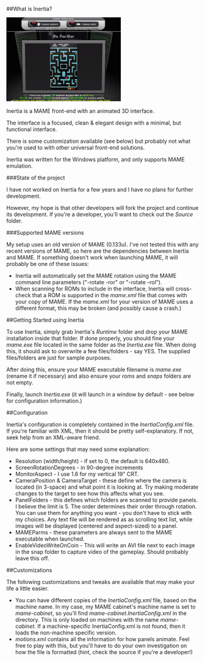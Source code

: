 ##What is Inertia?

<img src="https://github.com/nettlep/Inertia/blob/master/preview.png">

Inertia is a MAME front-end with an animated 3D interface. 

The interface is a focused, clean & elegant design with a minimal, but functional interface.

There is some customization available (see below) but probably not what you're used to with other universal front-end solutions.

Inertia was written for the Windows platform, and only supports MAME emulation.

###State of the project

I have not worked on Inertia for a few years and I have no plans for further development.

However, my hope is that other developers will fork the project and continue its development. If you're a developer, you'll want to check out the *Source* folder.

###Supported MAME versions

My setup uses an old version of MAME (0.133u). I've not tested this with any recent versions of MAME, so here are the dependencies between Inertia and MAME. If something doesn't work when launching MAME, it will probably be one of these issues:

* Inertia will automatically set the MAME rotation using the MAME command line parameters ("-rotate -ror" or "-rotate -rol").
* When scanning for ROMs to include in the interface, Inertia will cross-check that a ROM is supported in the *mame.xml* file that comes with your copy of MAME. If the *mame.xml* for your version of MAME uses a different format, this may be broken (and possibly cause a crash.)

##Getting Started using Inertia

To use Inertia, simply grab Inertia's *Runtime* folder and drop your MAME installation inside that folder. If done properly, you should fine your *mame.exe* file located in the same folder as the *Inertia.exe* file. When doing this, it should ask to overwrite a few files/folders - say YES. The supplied files/folders are just for sample purposes.

After doing this, ensure your MAME executable filename is *mame.exe* (rename it if necessary) and also ensure your *roms* and *snaps* folders are not empty.

Finally, launch *Inertia.exe* (it will launch in a window by default - see below for configuration information.)

##Configuration

Inertia's configuration is completely contained in the *InertiaConfig.xml* file. If you're familiar with XML, then it should be pretty self-explanatory. If not, seek help from an XML-aware friend.

Here are some settings that may need some explanation:

* Resolution (width/height) - if set to 0, the default is 640x480.
* ScreenRotationDegrees - in 90-degree increments
* MonitorAspect - I use 1.6 for my vertical 19" CRT.
* CameraPosition & CameraTarget - these define where the camera is located (in 3-space) and what point it is looking at. Try making moderate changes to the target to see how this affects what you see.
* PanelFolders - this defines which folders are scanned to provide panels. I believe the limit is 5. The order determines their order through rotation. You can use them for anything you want - you don't have to stick with my choices. Any text file will be rendered as as scrolling text list, while images will be displayed (centered and aspect-sized) to a panel.
* MAMEParms - these parameters are always sent to the MAME executable when launched.
* EnableVideoWriteOnCoin - This will write an AVI file next to each image in the snap folder to capture video of the gameplay. Should probably leave this off.

##Customizations

The following customizations and tweaks are available that may make your life a little easier.

* You can have different copies of the *InertiaConfig.xml* file, based on the machine name. In my case, my MAME cabinet's machine name is set to *mame-cabinet*, so you'll find *mame-cabinet.InertiaConfig.xml* in the directory. This is only loaded on machines with the name *mame-cabinet*. If a machine-specific InertiaConfig.xml is not found, then it loads the non-machine specific version.
* *motions.xml* contains all the information for how panels animate. Feel free to play with this, but you'll have to do your own investigation on how the file is formatted (hint, check the source if you're a developer!)






